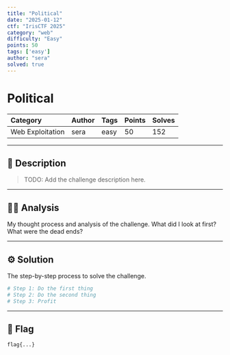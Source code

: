 ```yaml
---
title: "Political"
date: "2025-01-12"
ctf: "IrisCTF 2025"
category: "web"
difficulty: "Easy"
points: 50
tags: ['easy']
author: "sera"
solved: true
---
```




# Political

| Category | Author | Tags | Points | Solves |
| :--- | :--- | :--- | :--- | :--- |
| Web Exploitation | sera | easy | 50 | 152 |

---

## 📖 Description

> TODO: Add the challenge description here.

---

## 🕵️‍♂️ Analysis

My thought process and analysis of the challenge. What did I look at first? What were the dead ends?

---

## ⚙️ Solution

The step-by-step process to solve the challenge.

```bash
# Step 1: Do the first thing
# Step 2: Do the second thing
# Step 3: Profit
```

---

## 🏁 Flag

```
flag{...}
```

